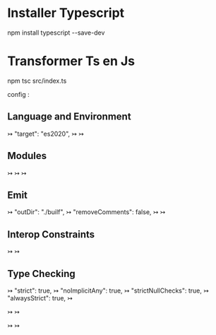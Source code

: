 
# Installer Typescript
npm install typescript --save-dev

# Transformer Ts en Js
npm tsc src/index.ts


config : 
## Language and Environment
↣ "target": "es2020", 
↣ 
↣ 

## Modules
↣ 
↣ 
↣ 
## Emit
↣ "outDir": "./builf",
↣ "removeComments": false,
↣ 
↣ 

## Interop Constraints
↣ 
↣ 
## Type Checking
↣ "strict": true,
↣ "noImplicitAny": true, 
↣ "strictNullChecks": true,
↣ "alwaysStrict": true,
↣ 

↣ 
↣ 

↣ 
↣ 

